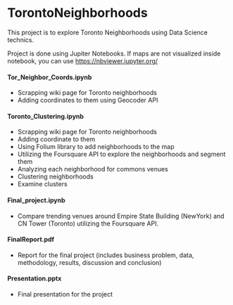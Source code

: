 # TorontoNeighborhoods

This project is to explore Toronto Neighborhoods using Data Science technics.

Project is done using Jupiter Notebooks. If maps are not visualized inside notebook, you can use https://nbviewer.jupyter.org/ 

#### Tor_Neighbor_Coords.ipynb
- Scrapping wiki page for Toronto neighborhoods
- Adding coordinates to them using Geocoder API
    
#### Toronto_Clustering.ipynb
- Scrapping wiki page for Toronto neighborhoods
- Adding coordinate to them
- Using Folium library to add neighborhoods to the map
- Utilizing the Foursquare API to explore the neighborhoods and segment them
- Analyzing each neighborhood for commons venues
- Clustering neighborhoods
- Examine clusters
    
#### Final_project.ipynb
- Compare trending venues around Empire State Building (NewYork) and CN Tower (Toronto) utilizing the Foursquare API.

#### FinalReport.pdf
- Report for the final project (includes business problem, data, methodology, results, discussion and conclusion) 

#### Presentation.pptx
- Final presentation for the project
